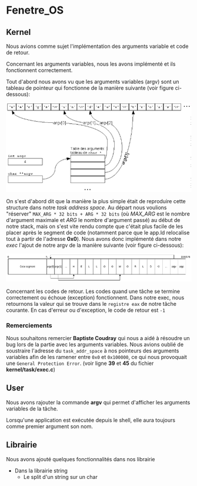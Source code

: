 # Fenetre_OS

## Kernel
Nous avions comme sujet l'implémentation des arguments variable et code de retour.

Concernant les arguments variables, nous les avons implémenté et ils fonctionnent correctement.

Tout d'abord nous avons vu que les arguments variables (argv) sont un tableau de pointeur qui fonctionne de la manière suivante (voir figure ci-dessous):

![argv.png](img/argv.png)

On s'est d'abord dit que la manière la plus simple était de reproduire cette structure dans notre *task address space*. Au départ nous voulions "réserver" `MAX_ARG * 32 bits + ARG * 32 bits` (où *MAX_ARG* est le nombre d'argument maximale et *ARG* le nombre d'argument passé) au début de notre stack, mais on s'est vite rendu compte que c'était plus facile de les placer après le segment de code (notamment parce que le app.ld relocalise tout à partir de l'adresse **0x0**). Nous avons donc implémenté dans notre *exec* l'ajout de notre argv de la manière suivante (voir figure ci-dessous):

![stack.png](img/stack.png)

Concernant les codes de retour. Les codes quand une tâche se termine correctement ou échoue (exception) fonctionnent. Dans notre exec, nous retournons la valeur qui se trouve dans le `registre eax` de notre tâche courante. En cas d'erreur ou d'exception, le code de retour est `-1`

### Remerciements
Nous souhaitons remercier **Baptiste Coudray** qui nous a aidé à résoudre un bug lors de la partie avec les arguments variables. Nous avions oublié de soustraire l'adresse du `task_addr_space` à nos pointeurs des arguments variables afin de les ramener entre `0x0` et `0x100000`, ce qui nous provoquait une `General Protection Error`. (voir ligne **39** et **45** du fichier **kernel/task/exec.c**)

## User
Nous avons rajouter la commande **argv** qui permet d'afficher les arguments variables de la tâche.

Lorsqu'une application est exécutée depuis le shell, elle aura toujours comme premier argument son nom.

## Librairie
Nous avons ajouté quelques fonctionnalités dans nos librairie
- Dans la librairie string
    - Le split d'un string sur un char